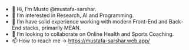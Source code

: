 - 👋 Hi, I’m Musto @mustafa-sarshar.
- 👀 I’m interested in Research, AI and Programming.
- 🌱 I’m have solid experience working with modern Front-End and Back-End stacks, primarily MEAN.
- 💞️ I’m looking to collaborate on Online Health and Sports Coaching.
- 📫 How to reach me -> https://mustafa-sarshar.web.app/

<!---
mustafa-sarshar/mustafa-sarshar is a ✨ special ✨ repository because its `README.md` (this file) appears on your GitHub profile.
You can click the Preview link to take a look at your changes.
--->
